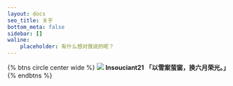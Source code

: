 ```yaml
---
layout: docs
seo_title: 关于
bottom_meta: false
sidebar: []
waline:  
    placeholder: 有什么想对我说的呢？
---
```


{% btns circle center wide %}
<a class="about" >
   <img src='https://cdn.jsdelivr.net/npm/insouciant21-oss@latest/avatar.webp' />
    <b>Insouciant21</b>
    <b>「以雪案萤窗，换六月荣光。」</b>
</a>
{% endbtns %}

